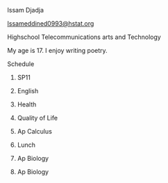 Issam Djadja

Issameddined0993@hstat.org

Highschool Telecommunications arts and Technology

My age is 17. I enjoy writing poetry.

Schedule

1) SP11

2) English

3) Health

4) Quality of Life

5) Ap Calculus

6) Lunch

7) Ap Biology

8) Ap Biology